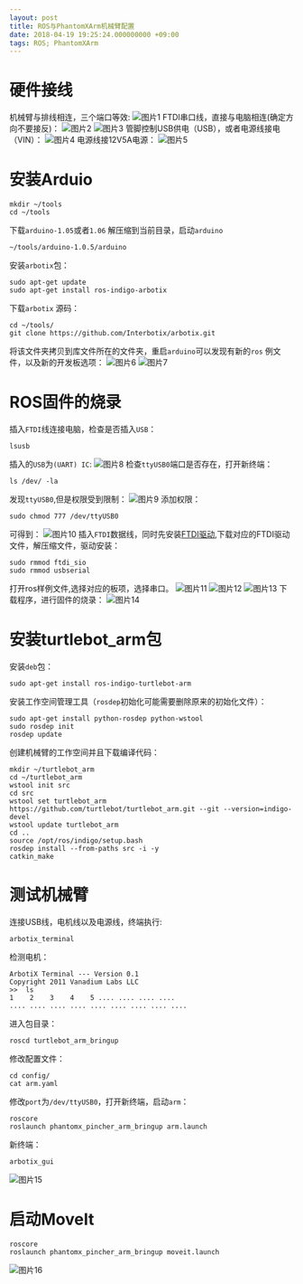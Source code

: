```yaml
---
layout: post
title: ROS与PhantomXArm机械臂配置
date: 2018-04-19 19:25:24.000000000 +09:00
tags: ROS; PhantomXArm
---
```

# 硬件接线
机械臂与排线相连，三个端口等效:
![图片1][图片1]
FTDI串口线，直接与电脑相连(确定方向不要接反)：
![图片2][图片2]
![图片3][图片3]
管脚控制USB供电（USB），或者电源线接电（VIN）：
![图片4][图片4]
电源线接12V5A电源：
![图片5][图片5]
# 安装Arduio
```
mkdir ~/tools
cd ~/tools
```
下载`arduino-1.05`或者`1.06` 解压缩到当前目录，启动`arduino` 
```
~/tools/arduino-1.0.5/arduino
```
安装`arbotix`包：
```
sudo apt-get update
sudo apt-get install ros-indigo-arbotix
```
下载`arbotix` 源码：
```
cd ~/tools/
git clone https://github.com/Interbotix/arbotix.git
```
将该文件夹拷贝到库文件所在的文件夹，重启`arduino`可以发现有新的`ros` 例文件，以及新的开发板选项：
![图片6][图片6]
![图片7][图片7]
# ROS固件的烧录
插入`FTDI`线连接电脑，检查是否插入`USB`：
```
lsusb
```
插入的`USB`为`(UART) IC`:
![图片8][图片8]
检查`ttyUSB0`端口是否存在，打开新终端：
```
ls /dev/ -la
```
发现`ttyUSB0`,但是权限受到限制：
![图片9][图片9]
添加权限：
```
sudo chmod 777 /dev/ttyUSB0
```
可得到：
![图片10][图片10]
插入`FTDI`数据线，同时先安装[FTDI驱动](http://www.ftdichip.com/Drivers/VCP.htm),下载对应的FTDI驱动文件，解压缩文件，驱动安装：
```
sudo rmmod ftdi_sio
sudo rmmod usbserial
```
打开ros样例文件,选择对应的板项，选择串口。
![图片11][图片11]
![图片12][图片12]
![图片13][图片13]
下载程序，进行固件的烧录：
![图片14][图片14]
# 安装turtlebot_arm包
安装`deb`包：
```
sudo apt-get install ros-indigo-turtlebot-arm
```
安装工作空间管理工具（`rosdep`初始化可能需要删除原来的初始化文件）：
```
sudo apt-get install python-rosdep python-wstool
sudo rosdep init
rosdep update
```
创建机械臂的工作空间并且下载编译代码：
```
mkdir ~/turtlebot_arm
cd ~/turtlebot_arm
wstool init src
cd src
wstool set turtlebot_arm https://github.com/turtlebot/turtlebot_arm.git --git --version=indigo-devel
wstool update turtlebot_arm
cd ..
source /opt/ros/indigo/setup.bash
rosdep install --from-paths src -i -y
catkin_make
```
# 测试机械臂
连接USB线，电机线以及电源线，终端执行:
```
arbotix_terminal
```
检测电机：
```
ArbotiX Terminal --- Version 0.1
Copyright 2011 Vanadium Labs LLC
>>  ls
1    2    3    4    5 .... .... .... ....
.... .... .... .... .... .... .... .... ....
```
进入包目录：
```
roscd turtlebot_arm_bringup
```
修改配置文件：
```
cd config/
cat arm.yaml
```
修改`port`为`/dev/ttyUSB0`，打开新终端，启动`arm`：
```
roscore
roslaunch phantomx_pincher_arm_bringup arm.launch 
```
新终端：
```
arbotix_gui
```
![图片15][图片15]
# 启动MoveIt
```
roscore
roslaunch phantomx_pincher_arm_bringup moveit.launch
```
![图片16][图片16]

[图片1]: https://github.com/ZhengWG/Imgs_blog/raw/master/ROS%E4%B8%8EPhantomXArm%E6%9C%BA%E6%A2%B0%E8%87%82%E9%85%8D%E7%BD%AE/1.png
[图片2]: https://github.com/ZhengWG/Imgs_blog/raw/master/ROS%E4%B8%8EPhantomXArm%E6%9C%BA%E6%A2%B0%E8%87%82%E9%85%8D%E7%BD%AE/2.png
[图片3]: https://github.com/ZhengWG/Imgs_blog/raw/master/ROS%E4%B8%8EPhantomXArm%E6%9C%BA%E6%A2%B0%E8%87%82%E9%85%8D%E7%BD%AE/3.png
[图片4]: https://github.com/ZhengWG/Imgs_blog/raw/master/ROS%E4%B8%8EPhantomXArm%E6%9C%BA%E6%A2%B0%E8%87%82%E9%85%8D%E7%BD%AE/4.png
[图片5]: https://github.com/ZhengWG/Imgs_blog/raw/master/ROS%E4%B8%8EPhantomXArm%E6%9C%BA%E6%A2%B0%E8%87%82%E9%85%8D%E7%BD%AE/5.png
[图片6]: https://github.com/ZhengWG/Imgs_blog/raw/master/ROS%E4%B8%8EPhantomXArm%E6%9C%BA%E6%A2%B0%E8%87%82%E9%85%8D%E7%BD%AE/6.png
[图片7]: https://github.com/ZhengWG/Imgs_blog/raw/master/ROS%E4%B8%8EPhantomXArm%E6%9C%BA%E6%A2%B0%E8%87%82%E9%85%8D%E7%BD%AE/7.png
[图片8]: https://github.com/ZhengWG/Imgs_blog/raw/master/ROS%E4%B8%8EPhantomXArm%E6%9C%BA%E6%A2%B0%E8%87%82%E9%85%8D%E7%BD%AE/8.png
[图片9]: https://github.com/ZhengWG/Imgs_blog/raw/master/ROS%E4%B8%8EPhantomXArm%E6%9C%BA%E6%A2%B0%E8%87%82%E9%85%8D%E7%BD%AE/9.png
[图片10]: https://github.com/ZhengWG/Imgs_blog/raw/master/ROS%E4%B8%8EPhantomXArm%E6%9C%BA%E6%A2%B0%E8%87%82%E9%85%8D%E7%BD%AE/10.png
[图片11]: https://github.com/ZhengWG/Imgs_blog/raw/master/ROS%E4%B8%8EPhantomXArm%E6%9C%BA%E6%A2%B0%E8%87%82%E9%85%8D%E7%BD%AE/11.png
[图片12]: https://github.com/ZhengWG/Imgs_blog/raw/master/ROS%E4%B8%8EPhantomXArm%E6%9C%BA%E6%A2%B0%E8%87%82%E9%85%8D%E7%BD%AE/12.png
[图片13]: https://github.com/ZhengWG/Imgs_blog/raw/master/ROS%E4%B8%8EPhantomXArm%E6%9C%BA%E6%A2%B0%E8%87%82%E9%85%8D%E7%BD%AE/13.png
[图片14]: https://github.com/ZhengWG/Imgs_blog/raw/master/ROS%E4%B8%8EPhantomXArm%E6%9C%BA%E6%A2%B0%E8%87%82%E9%85%8D%E7%BD%AE/14.png
[图片15]: https://github.com/ZhengWG/Imgs_blog/raw/master/ROS%E4%B8%8EPhantomXArm%E6%9C%BA%E6%A2%B0%E8%87%82%E9%85%8D%E7%BD%AE/15.png
[图片16]: https://github.com/ZhengWG/Imgs_blog/raw/master/ROS%E4%B8%8EPhantomXArm%E6%9C%BA%E6%A2%B0%E8%87%82%E9%85%8D%E7%BD%AE/16.png

